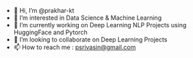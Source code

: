 - 👋 Hi, I’m @prakhar-kt
- 👀 I’m interested in Data Science & Machine Learning 
- 🌱 I’m currently working on Deep Learning NLP Projects using HuggingFace and Pytorch
- 💞️ I’m looking to collaborate on Deep Learning Projects
- 📫 How to reach me : psrivasin@gmail.com

<!---
prakhar-kt/prakhar-kt is a ✨ special ✨ repository because its `README.md` (this file) appears on your GitHub profile.
You can click the Preview link to take a look at your changes.
--->
